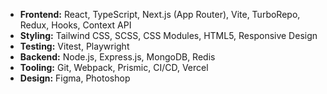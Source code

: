 - **Frontend:** React, TypeScript, Next.js (App Router), Vite, TurboRepo, Redux, Hooks, Context API
- **Styling:** Tailwind CSS, SCSS, CSS Modules, HTML5, Responsive Design
- **Testing:** Vitest, Playwright
- **Backend:** Node.js, Express.js, MongoDB, Redis
- **Tooling:** Git, Webpack, Prismic, CI/CD, Vercel
- **Design:** Figma, Photoshop 